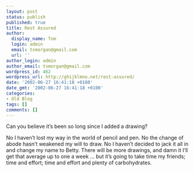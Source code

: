```yaml
---
layout: post
status: publish
published: true
title: Rest Assured
author:
  display_name: Tom
  login: admin
  email: tsmorgan@gmail.com
  url: ''
author_login: admin
author_email: tsmorgan@gmail.com
wordpress_id: 462
wordpress_url: http://ghijklmno.net/rest-assured/
date: '2002-06-27 16:41:18 +0100'
date_gmt: '2002-06-27 16:41:18 +0100'
categories:
- Old Blog
tags: []
comments: []
---
```

<!-- more -->

<p>Can you believe it&#8217;s been so long since I added a drawing?</p>

<p>No I haven&#8217;t lost my way in the world of pencil and pen. No the change of abode hasn&#8217;t weakened my will to draw. No I haven&#8217;t decided to jack it all in and change my name to Betty. There will be more drawings, and damn it I&#8217;ll get that average up to one a week ... but it&#8217;s going to take time my friends; time and effort; time and effort and plenty of carbohydrates.</p>

